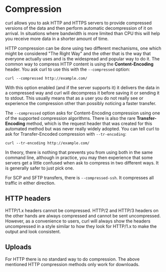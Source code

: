 # Compression

curl allows you to ask HTTP and HTTPS servers to provide compressed versions
of the data and then perform automatic decompression of it on arrival. In
situations where bandwidth is more limited than CPU this will help you receive
more data in a shorter amount of time.

HTTP compression can be done using two different mechanisms, one which might
be considered "The Right Way" and the other that is the way that everyone
actually uses and is the widespread and popular way to do it. The common way
to compress HTTP content is using the **Content-Encoding** header. You ask
curl to use this with the `--compressed` option:

    curl --compressed http://example.com/

With this option enabled (and if the server supports it) it delivers the data
in a compressed way and curl will decompress it before saving it or sending it
to stdout. This usually means that as a user you do not really see or
experience the compression other than possibly noticing a faster transfer.

The `--compressed` option asks for Content-Encoding compression using one of
the supported compression algorithms. There is also the rare
**Transfer-Encoding** method, which is the request header that was created for
this automated method but was never really widely adopted. You can tell curl
to ask for Transfer-Encoded compression with `--tr-encoding`:

    curl --tr-encoding http://example.com/

In theory, there is nothing that prevents you from using both in the same
command line, although in practice, you may then experience that some servers
get a little confused when ask to compress in two different ways. It is
generally safer to just pick one.

For SCP and SFTP transfers, there is `--compressed-ssh`. It compresses all
traffic in either direction.

## HTTP headers

HTTP/1.x headers cannot be compressed. HTTP/2 and HTTP/3 headers on the other
hands are always compressed and cannot be sent uncompressed. However, as a
convenience to users, curl will always show the headers uncompressed in a
style similar to how they look for HTTP/1.x to make the output and look
consistent.

## Uploads

For HTTP there is no standard way to do compression. The above mentioned HTTP
compression methods only work for downloads.
